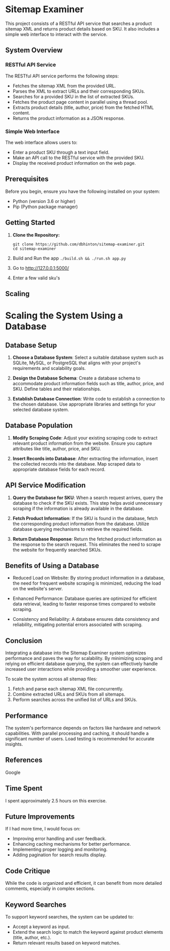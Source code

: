# Sitemap Examiner

This project consists of a RESTful API service that searches a product sitemap XML and returns product details based on SKU. It also includes a simple web interface to interact with the service.

## System Overview

### RESTful API Service

The RESTful API service performs the following steps:
- Fetches the sitemap XML from the provided URL.
- Parses the XML to extract URLs and their corresponding SKUs.
- Searches for a provided SKU in the list of extracted SKUs.
- Fetches the product page content in parallel using a thread pool.
- Extracts product details (title, author, price) from the fetched HTML content.
- Returns the product information as a JSON response.

### Simple Web Interface

The web interface allows users to:
- Enter a product SKU through a text input field.
- Make an API call to the RESTful service with the provided SKU.
- Display the received product information on the web page.

## Prerequisites

Before you begin, ensure you have the following installed on your system:
- Python (version 3.6 or higher)
- Pip (Python package manager)

## Getting Started

1. **Clone the Repository:**

   ```
   git clone https://github.com/dbhinton/sitemap-examiner.git
   cd sitemap-examiner
2. Build and Run the app
`./build.sh && ./run.sh app.py`
3. Go to http://127.0.0.1:5000/
4. Enter a few valid sku's


## Scaling

# Scaling the System Using a Database

## Database Setup

1. **Choose a Database System**: Select a suitable database system such as SQLite, MySQL, or PostgreSQL that aligns with your project's requirements and scalability goals.

2. **Design the Database Schema**: Create a database schema to accommodate product information fields such as title, author, price, and SKU. Define tables and their relationships.

3. **Establish Database Connection**: Write code to establish a connection to the chosen database. Use appropriate libraries and settings for your selected database system.

## Database Population

1. **Modify Scraping Code**: Adjust your existing scraping code to extract relevant product information from the website. Ensure you capture attributes like title, author, price, and SKU.

2. **Insert Records into Database**: After extracting the information, insert the collected records into the database. Map scraped data to appropriate database fields for each record.

## API Service Modification

1. **Query the Database for SKU**: When a search request arrives, query the database to check if the SKU exists. This step helps avoid unnecessary scraping if the information is already available in the database.

2. **Fetch Product Information**: If the SKU is found in the database, fetch the corresponding product information from the database. Utilize database querying mechanisms to retrieve the required fields.

3. **Return Database Response**: Return the fetched product information as the response to the search request. This eliminates the need to scrape the website for frequently searched SKUs.

## Benefits of Using a Database

- Reduced Load on Website: By storing product information in a database, the need for frequent website scraping is minimized, reducing the load on the website's server.

- Enhanced Performance: Database queries are optimized for efficient data retrieval, leading to faster response times compared to website scraping.

- Consistency and Reliability: A database ensures data consistency and reliability, mitigating potential errors associated with scraping.

## Conclusion

Integrating a database into the Sitemap Examiner system optimizes performance and paves the way for scalability. By minimizing scraping and relying on efficient database querying, the system can effectively handle increased user interactions while providing a smoother user experience.

To scale the system across all sitemap files:
1. Fetch and parse each sitemap XML file concurrently.
2. Combine extracted URLs and SKUs from all sitemaps.
3. Perform searches across the unified list of URLs and SKUs.

## Performance

The system's performance depends on factors like hardware and network capabilities. With parallel processing and caching, it should handle a significant number of users. Load testing is recommended for accurate insights.

## References

Google

## Time Spent

I spent approximately 2.5 hours on this exercise.

## Future Improvements

If I had more time, I would focus on:
- Improving error handling and user feedback.
- Enhancing caching mechanisms for better performance.
- Implementing proper logging and monitoring.
- Adding pagination for search results display.

## Code Critique

While the code is organized and efficient, it can benefit from more detailed comments, especially in complex sections.

## Keyword Searches

To support keyword searches, the system can be updated to:
- Accept a keyword as input.
- Extend the search logic to match the keyword against product elements (title, author, etc.).
- Return relevant results based on keyword matches.
